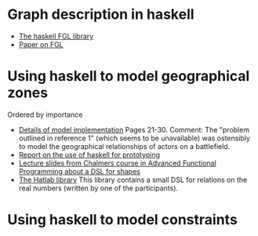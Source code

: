 # Graph description in haskell

* [The haskell FGL library](https://hackage.haskell.org/package/fgl)
* [Paper on FGL](http://web.engr.oregonstate.edu/~erwig/papers/InductiveGraphs_JFP01.pdf)

# Using haskell to model geographical zones
Ordered by importance

* [Details of model implementation](http://www.cs.yale.edu/publications/techreports/tr1031.pdf)
  Pages 21-30.
  Comment: The "problem outlined in reference 1" (which seems to be unavailable) was ostensibly
  to model the geographical relationships of actors on a battlefield.
* [Report on the use of haskell for prototyping](http://www.cs.yale.edu/publications/techreports/tr1049.pdf)
* [Lecture slides from Chalmers course in Advanced Functional Programming about a DSL for shapes](http://www.cse.chalmers.se/edu/year/2015/course/TDA342_Advanced_Functional_Programming/lectures/lecture2/lecture2.odp)
* [The Hatlab library](https://github.com/DSLsofMath/Hatlab)
  This library contains a small DSL for relations on the real numbers (written by one of the participants).

# Using haskell to model constraints

